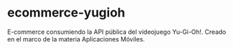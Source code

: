 # ecommerce-yugioh
E-commerce consumiendo la API pública del videojuego Yu-Gi-Oh!. Creado en el marco de la materia Aplicaciones Móviles.
